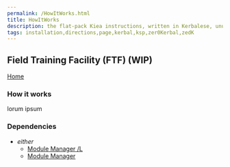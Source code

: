 ```yaml
---
permalink: /HowItWorks.html
title: HowItWorks
description: the flat-pack Kiea instructions, written in Kerbalese, unusally present
tags: installation,directions,page,kerbal,ksp,zer0Kerbal,zedK
---
```

<!-- HowItWorks.md v1.1.0.0
Field Training Facility (FTF)
created: 01 Oct 2019
updated: 02 Mar 2022 -->

## Field Training Facility (FTF) (WIP)

[Home](./index.html)

### How it works

lorum ipsum

### Dependencies

* *either*
  * [Module Manager /L][mml]
  * [Module Manager][mm]

[mm]: https://forum.kerbalspaceprogram.com/index.php?/topic/50533-*/ "Module Manager"
[mml]: https://github.com/net-lisias-ksp/ModuleManager "Module Manager /L"

<!-- this file CC BY-NC-ND 4.0 by zer0Kerbal -->
